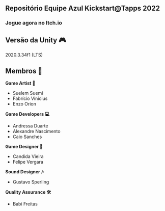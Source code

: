 ## Repositório Equipe Azul Kickstart@Tapps 2022

### Jogue agora no Itch.io


Versão da Unity 🎮
---
2020.3.34f1 (LTS)

Membros 🤖  
---
<b>Game Artist 🎨</b>  
- Suelem Suemi  
- Fabrício Vinícius  
- Enzo Orion  

<b>Game Developers 💻</b>  
- Andressa Duarte  
- Alexandre Nascimento  
- Caio Sanches  

  
<b>Game Designer 📝</b>  
- Candida Vieira  
- Felipe Vergara  
  
  
<b>Sound Designer 🎶</b>  
- Gustavo Sperling  

  
<b>Quality Assurance 🛠️</b>  
- Babi Freitas
